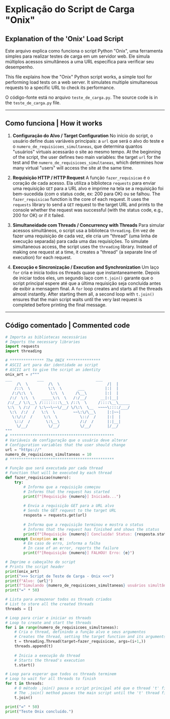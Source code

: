 # Explicação do Script de Carga "Onix"
## Explanation of the 'Onix' Load Script

Este arquivo explica como funciona o script Python "Onix", uma ferramenta simples para realizar testes de carga em um servidor web. Ele simula múltiplos acessos simultâneos a uma URL específica para verificar seu desempenho.

This file explains how the "Onix" Python script works, a simple tool for performing load tests on a web server. It simulates multiple simultaneous requests to a specific URL to check its performance.

O código-fonte está no arquivo `teste_de_carga.py`.
The source code is in the `teste_de_carga.py` file.

---

## Como funciona | How it works

1.  **Configuração do Alvo / Target Configuration**
    No início do script, o usuário define duas variáveis principais: a `url` que será o alvo do teste e o `numero_de_requisicoes_simultaneas`, que determina quantos "usuários" virtuais acessarão o site ao mesmo tempo.
    At the beginning of the script, the user defines two main variables: the target `url` for the test and the `numero_de_requisicoes_simultaneas`, which determines how many virtual "users" will access the site at the same time.

2.  **Requisição HTTP / HTTP Request**
    A função `fazer_requisicao` é o coração de cada acesso. Ela utiliza a biblioteca `requests` para enviar uma requisição `GET` para a URL alvo e imprime na tela se a requisição foi bem-sucedida (com o status code, ex: 200 para OK) ou se falhou.
    The `fazer_requisicao` function is the core of each request. It uses the `requests` library to send a `GET` request to the target URL and prints to the console whether the request was successful (with the status code, e.g., 200 for OK) or if it failed.

3.  **Simultaneidade com Threads / Concurrency with Threads**
    Para simular acessos simultâneos, o script usa a biblioteca `threading`. Em vez de fazer uma requisição de cada vez, ele cria um "thread" (uma linha de execução separada) para cada uma das requisições.
    To simulate simultaneous access, the script uses the `threading` library. Instead of making one request at a time, it creates a "thread" (a separate line of execution) for each request.

4.  **Execução e Sincronização / Execution and Synchronization**
    Um laço `for` cria e inicia todos os threads quase que instantaneamente. Depois de iniciar todos eles, um segundo laço com `t.join()` garante que o script principal espere até que a última requisição seja concluída antes de exibir a mensagem final.
    A `for` loop creates and starts all the threads almost instantly. After starting them all, a second loop with `t.join()` ensures that the main script waits until the very last request is completed before printing the final message.

---

## Código comentado | Commented code

```python
# Importa as bibliotecas necessárias
# Imports the necessary libraries
import requests
import threading

# *************** The ONIX ***************
# ASCII art para dar identidade ao script
# ASCII art to give the script an identity
onix_art = r"""
___           ___                       ___      
     /\  \         /\  \                     /|  |     
    /::\  \        \:\  \       ___         |:|  |     
   /:/\:\  \        \:\  \     /\__\        |:|  |     
  /:/  \:\  \   _____\:\  \   /:/__/      __|:|__|     
 /:/__/ \:\__\ /::::::::\__\ /::\  \     /::::\__\_____
 \:\  \ /:/  / \:\~~\~~\/__/ \/\:\  \__  ~~~~\::::/___/
  \:\  /:/  /   \:\  \        ~~\:\/\__\     |:|~~|    
   \:\/:/  /     \:\  \          \::/  /     |:|  |    
    \::/  /       \:\__\         /:/  /      |:|__|    
     \/__/         \/__/         \/__/       |/__/     
"""
# **********************************************
# Variáveis de configuração que o usuário deve alterar
# Configuration variables that the user should change
url = "https://"
numero_de_requisicoes_simultaneas = 10
# **********************************************

# Função que será executada por cada thread
# Function that will be executed by each thread
def fazer_requisicao(numero):
    try:
        # Informa que a requisição começou
        # Informs that the request has started
        print(f"[Requisição {numero}] Iniciada...")
        
        # Envia a requisição GET para a URL alvo
        # Sends the GET request to the target URL
        resposta = requests.get(url)
        
        # Informa que a requisição terminou e mostra o status
        # Informs that the request has finished and shows the status
        print(f"[Requisição {numero}] Concluída! Status: {resposta.status_code}")
    except Exception as e:
        # Em caso de erro, informa a falha
        # In case of an error, reports the failure
        print(f"[Requisição {numero}] FALHOU! Erro: {e}")

# Imprime o cabeçalho do script
# Prints the script header
print(onix_art)
print(">>> Script de Teste de Carga - Onix <<<")
print(f"Alvo: {url}")
print(f"Simulando {numero_de_requisicoes_simultaneas} usuários simultâneos.")
print("=" * 50)

# Lista para armazenar todos os threads criados
# List to store all the created threads
threads = []

# Loop para criar e iniciar os threads
# Loop to create and start the threads
for i in range(numero_de_requisicoes_simultaneas):
    # Cria o thread, definindo a função alvo e seus argumentos
    # Creates the thread, setting the target function and its arguments
    t = threading.Thread(target=fazer_requisicao, args=(i+1,))  
    threads.append(t)
    
    # Inicia a execução do thread
    # Starts the thread's execution
    t.start()  

# Loop para esperar que todos os threads terminem
# Loop to wait for all threads to finish
for t in threads:
    # O método .join() pausa o script principal até que o thread 't' finalize
    # The .join() method pauses the main script until the 't' thread finishes
    t.join()

print("=" * 50)
print("Teste Onix concluído.")

